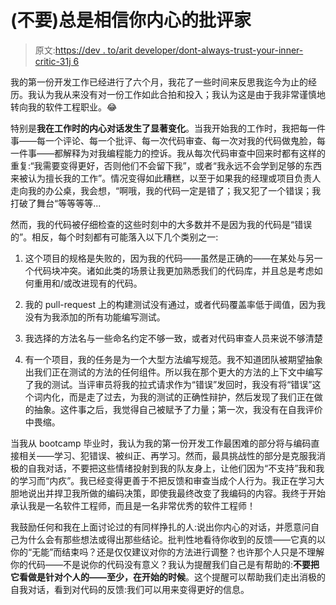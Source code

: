 # (不要)总是相信你内心的批评家

> 原文:[https://dev . to/arit developer/dont-always-trust-your-inner-critic-31j 6](https://dev.to/aritdeveloper/dont-always-trust-your-inner-critic-31j6)

我的第一份开发工作已经进行了六个月，我花了一些时间来反思我迄今为止的经历。我认为我从来没有对一份工作如此合拍和投入；我认为这是由于我非常谨慎地转向我的软件工程职业。😂

特别是**我在工作时的内心对话发生了显著变化**。当我开始我的工作时，我把每一件事——每一个评论、每一个批评、每一次代码审查、每一次对我的代码做鬼脸，每一件事——都解释为对我编程能力的控诉。我从每次代码审查中回来时都有这样的重复:“我需要变得更好，否则他们不会留下我”，或者“我永远不会学到足够的东西来被认为擅长我的工作”。情况变得如此糟糕，以至于如果我的经理或项目负责人走向我的办公桌，我会想，“啊哦，我的代码一定是错了；我又犯了一个错误；我打破了舞台“等等等等...

然而，我的代码被仔细检查的这些时刻中的大多数并不是因为我的代码是“错误的”。相反，每个时刻都有可能落入以下几个类别之一:

1.  这个项目的规格是失败的，因为我的代码——虽然是正确的——在某处与另一个代码块冲突。诸如此类的场景让我更加熟悉我们的代码库，并且总是考虑如何重用和/或改进现有的代码。

2.  我的 pull-request 上的构建测试没有通过，或者代码覆盖率低于阈值，因为我没有为我添加的所有功能编写测试。

3.  我选择的方法名与一些命名约定不够一致，或者对代码审查人员来说不够清楚

4.  有一个项目，我的任务是为一个大型方法编写规范。我不知道团队被期望抽象出我们正在测试的方法的任何组件。所以我在那个更大的方法的上下文中编写了我的测试。当评审员将我的拉式请求作为“错误”发回时，我没有将“错误”这个词内化，而是走了过去，为我的测试的正确性辩护，然后发现了我们正在做的抽象。这件事之后，我觉得自己被赋予了力量；第一次，我没有在自我评价中畏缩。

当我从 bootcamp 毕业时，我认为我的第一份开发工作最困难的部分将与编码直接相关——学习、犯错误、被纠正、再学习。然而，最具挑战性的部分是克服我消极的自我对话，不要把这些情绪投射到我的队友身上，让他们因为“不支持”我和我的学习而“内疚”。我已经变得更善于不把反馈和审查当成个人行为。我正在学习大胆地说出并捍卫我所做的编码决策，即使我最终改变了我编码的内容。我终于开始承认我是一名软件工程师，而且是一名非常优秀的软件工程师！

我鼓励任何和我在上面讨论过的有同样挣扎的人:说出你内心的对话，并愿意问自己为什么会有那些想法或得出那些结论。批判性地看待你收到的反馈——它真的以你的“无能”而结束吗？还是仅仅建议对你的方法进行调整？也许那个人只是不理解你的代码——不是说你的代码没有意义？我认为提醒我们自己是有帮助的:**不要把它看做是针对个人的——至少，在开始的时候**。这个提醒可以帮助我们走出消极的自我对话，看到对代码的反馈:我们可以用来变得更好的信息。